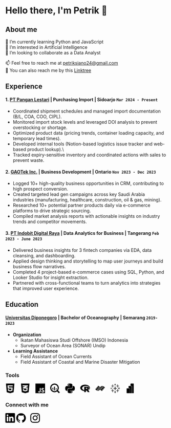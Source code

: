 # Hello there, I'm Petrik 👋
## About me
🌱 I’m currently learning Python and JavaScript   
👀 I’m interested in Artificial Intelligence   
👯 I’m looking to collaborate as a Data Analyst   
>
📫 Feel free to reach me at [petriksiano24@gmail.com](mailto:petriksiano24.com)    
🐾 You can also reach me by this [Linktree](https://linktr.ee/petriksiano)

## Experience
#### 1. [PT Pangan Lestari](https://www.panganlestari.co.id/) | Purchasing Import | Sidoarjo `Mar 2024 - Present`
   - Coordinated shipment schedules and managed import documentation (B/L, COA, COO, CIPL).
   - Monitored import stock levels and leveraged DOI analysis to prevent overstocking or shortage.
   - Optimized product data (pricing trends, container loading capacity, and temporary lead times).
   - Developed internal tools (Notion-based logistics issue tracker and web-based product lookup).\
   - Tracked expiry-sensitive inventory and coordinated actions with sales to prevent waste.

#### 2. [GAOTek Inc.](https://www.gaotek.com) | Business Development | Ontario `Nov 2023 - Dec 2023`
   - Logged 10+ high-quality business opportunities in CRM, contributing to high prospect conversion.
   - Created targeted lead gen campaigns across key Saudi Arabia industries (manufacturing, healthcare, construction, oil & gas, mining).
   - Researched 10+ potential partner products daily via e-commerce platforms to drive strategic sourcing.
   - Compiled market analysis reports with actionable insights on industry trends and competitor movements.

#### 3. [PT Indobit Digital Raya](https://academy.bitlabs.id) | Data Analytics for Business | Tangerang `Feb 2023 - June 2023` 
   - Delivered business insights for 3 fintech companies via EDA, data cleansing, and dashboarding.
   - Applied design thinking and storytelling to map user journeys and build business flow narratives.
   - Completed 4 project-based e-commerce cases using SQL, Python, and Looker Studio for insight extraction.
   - Partnered with cross-functional teams to turn analytics into strategies that improved user experience.

## Education
#### [Universitas Diponegoro](https://www.undip.ac.id) | Bachelor of Oceanography | Semarang `2019-2023`
   - **Organization**  
     - Ikatan Mahasiswa Studi Offshore (IMSO) Indonesia  
     - Surveyor of Ocean Area (SONAR) Undip  
   - **Learning Assistance**  
     - Field Assistant of Ocean Currents  
     - Field Assistant of Coastal and Marine Disaster Mitigation

### Tools

<img src="./img/html5-02-svgrepo-com.svg" width="30px" title="HTML" style="padding-right:5px"> &nbsp;
<img src="./img/css3-02-svgrepo-com.svg" width="30px" title="CSS" style="padding-right:5px"> &nbsp;
<img src="./img/javascript-fill-svgrepo-com.svg" width="30px" title="JavaScript" style="padding-right:5px"> &nbsp;
<img src="./img/googlebigquery.svg" width="30px" title="Google Bigquery" style="padding-right:5px"> &nbsp;
<img src="./img/python.svg" width="30px" title="Python" style="padding-right:5px"> &nbsp;
<img src="./img/r.svg" width="30px" title="R" style="padding-right:5px"> &nbsp;
<img src="./img/idl.svg" width="30px" title="IDL" style="padding-right:5px"> &nbsp;
<img src="./img/tableau.svg" width="30px" title="Tableau" style="padding-right:5px"> &nbsp;
<img src="./img/powerbi.svg" width="30px" title="Microsoft Power BI" style="padding-right:5px"> &nbsp;


### Connect with me
<a href="https://linkedin.com/in/petriksiano" target="_blank" style="text-decoration: none; border: none;"> 
   <img src="./img/linkedin.svg" width="30px" title="LinkedIn" style="border: none; outline: none;">
</a>
<a href="https://github.com/strigoimort" target="_blank" style="padding-right:10px; text-decoration: none; border: none;"> 
   <img src="./img/github.svg" width="30px" title="GitHub" style="border: none; outline: none;">
</a>
<a href="https://instagram.com/petriksiano" target="_blank" style="padding-right:10px; text-decoration: none; border: none;">
   <img src="./img/instagram.svg" width="30px" title="Instagram" style="border: none; outline: none;">
</a>







